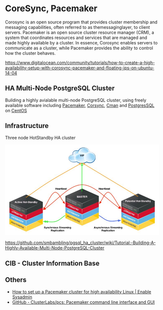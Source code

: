 # CoreSync, Pacemaker

Corosync is an open source program that provides cluster membership and messaging capabilities, often referred to as themessaginglayer, to client servers. Pacemaker is an open source cluster resource manager (CRM), a system that coordinates resources and services that are managed and made highly available by a cluster. In essence, Corosync enables servers to communicate as a cluster, while Pacemaker provides the ability to control how the cluster behaves.

https://www.digitalocean.com/community/tutorials/how-to-create-a-high-availability-setup-with-corosync-pacemaker-and-floating-ips-on-ubuntu-14-04

## HA Multi-Node PostgreSQL Cluster

Building a highly avialable multi-node PostgreSQL cluster, using freely available software including [Pacemaker](http://clusterlabs.org/), [Corsync](http://corosync.github.io/corosync/), [Cman](http://www.sourceware.org/cluster/cman/) and [PostgresSQL](http://www.postgresql.org/) on [CentOS](http://www.centos.org/)

## Infrastructure

Three node HotStandby HA cluster

![image](../../media/DevOps-Others-CoreSync-Pacemaker-image1.jpg)

https://github.com/smbambling/pgsql_ha_cluster/wiki/Tutorial:-Building-A-Highly-Available-Multi-Node-PostgreSQL-Cluster

## CIB - Cluster Information Base

## Others

- [How to set up a Pacemaker cluster for high availability Linux | Enable Sysadmin](https://www.redhat.com/sysadmin/rhel-pacemaker-cluster)
- [GitHub - ClusterLabs/pcs: Pacemaker command line interface and GUI](https://github.com/ClusterLabs/pcs)
